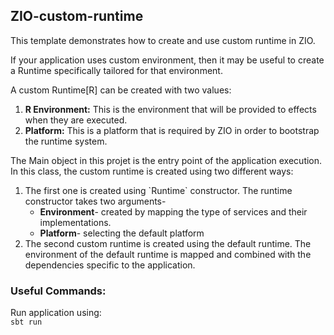 ## **ZIO-custom-runtime**

This template demonstrates how to create and use custom runtime in ZIO.

If your application uses custom environment, then it may be useful to create a Runtime specifically tailored for that environment.

A custom Runtime[R] can be created with two values:
<OL>
<li> <B>R Environment:</B> This is the environment that will be provided to effects when they are executed.
<li> <B>Platform:</B> This is a platform that is required by ZIO in order to bootstrap the runtime system.
</OL>

The Main object in this projet is the entry point of the application execution.
In this class, the custom runtime is created using two different ways:
<OL>
<li>
The first one is created using `Runtime` constructor.
The runtime constructor takes two arguments-
<UL>
<li><B>Environment</B>- created by mapping the type of services and their implementations.</li>
<li><B>Platform</B>- selecting the default platform</li>
</UL>
</li>

<li>
The second custom runtime is created using the default runtime. The environment of the default runtime is mapped and combined with the dependencies specific to the application.
</li>
</OL>

### **Useful Commands:**
Run application using: <BR>
`sbt run`